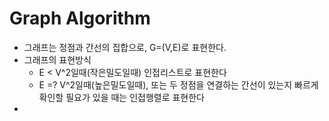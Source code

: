 # Graph Algorithm

- 그래프는 정점과 간선의 집합으로, G=(V,E)로 표현한다.
- 그래프의 표현방식
  - E < V^2일때(작은밀도일때) 인접리스트로 표현한다
  - E =? V^2일때(높은밀도일때), 또는 두 정점을 연결하는 간선이 있는지 빠르게 확인할 필요가 있을 때는 인접행렬로 표현한다
- 